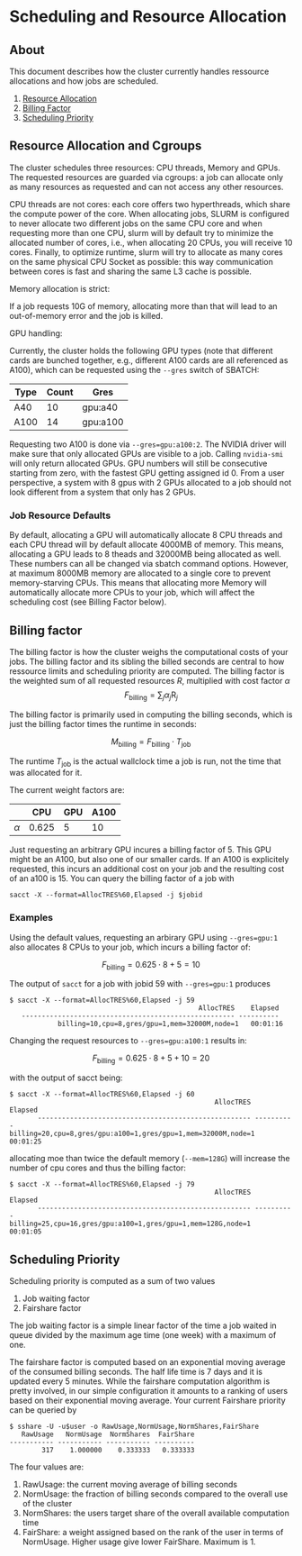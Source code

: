 # Scheduling and Resource Allocation

## About
This document describes how the cluster currently handles ressource allocations and how jobs are scheduled. 

1. [Resource Allocation](#resource-allocation)
2. [Billing Factor](#billing-factor)
3. [Scheduling Priority](#scheduling-priority)

## Resource Allocation and Cgroups
The cluster schedules three resources: CPU threads, Memory and GPUs. The requested resources are guarded via cgroups: a job can allocate only as many
resources as requested and can not access any other resources.

CPU threads are not cores: 
each core offers two hyperthreads, which share the compute power of the core. When allocating jobs,
SLURM is configured to never allocate two different jobs on the same CPU core and when requesting more than one CPU,
slurm will by default try to minimize the allocated number of cores, i.e., when allocating 20 CPUs, you will receive 10 cores.
Finally, to optimize runtime, slurm will try to allocate as many cores on the same physical CPU Socket as possible: this way communication between cores
is fast and sharing the same L3 cache is possible.

Memory allocation is strict:

If a job requests 10G of memory, allocating more than that will lead to an out-of-memory error and the job is killed. 

GPU handling:

Currently, the cluster holds the following GPU types (note that different cards are bunched together, e.g.,
different A100 cards are all referenced as A100), which can be requested using the `--gres` switch of SBATCH:

|Type|Count|Gres    |
|----|-----|--------|
|A40 |10   |gpu:a40 |
|A100|14   |gpu:a100|

Requesting two A100 is done via `--gres=gpu:a100:2`. The NVIDIA driver will make sure that only allocated GPUs are visible to a job. Calling `nvidia-smi`
will only return allocated GPUs. GPU numbers will still be consecutive starting from zero, with the fastest GPU getting assigned id 0. From a user perspective,
a system with 8 gpus with 2 GPUs allocated to a job should not look different from a system that only has 2 GPUs.

### Job Resource Defaults

By default, allocating a GPU will automatically allocate 8 CPU threads and each CPU thread will by default allocate 4000MB of memory. 
This means, allocating a GPU leads to 8 theads and 32000MB being allocated as well. These numbers can all be changed via sbatch command options.
However, at maximum 8000MB memory are allocated to a single core to prevent memory-starving CPUs. This means that allocating more Memory will automatically allocate more 
CPUs to your job, which will affect the scheduling cost (see Billing Factor below).


## Billing factor
The billing factor is how the cluster weighs the computational costs of your jobs. The billing factor and its sibling the billed seconds are central
to how ressource limits and scheduling priority are computed. The billing factor is the weighted sum of all requested resources $R$, multiplied with cost factor $\alpha$
$$F_\text{billing} = \sum_{j}\alpha_j \text{R}_j$$

The billing factor is primarily used in computing the billing seconds, which is just the billing factor times the runtime in seconds:

$$M_\text{billing}=F_\text{billing}\cdot T_\text{job}$$

The runtime $T_\text{job}$ is the actual wallclock time a job is run, not the time that was allocated for it.

The current weight factors are:

|   |CPU|GPU|A100|
|---|---|---|---|
|$\alpha$|0.625|5|10|

Just requesting an arbitrary GPU incures a billing factor of 5. This GPU might be an A100, but also one of our smaller cards. If an A100 is explicitely requested,
this incurs an additional cost on your job and the resulting cost of an a100 is 15. You can query the billing factor of a job with 

    sacct -X --format=AllocTRES%60,Elapsed -j $jobid
    

### Examples
Using the default values, requesting an arbirary GPU using `--gres=gpu:1` also allocates 8 CPUs to your job, which incurs a billing factor of:

$$F_\text{billing} = 0.625\cdot8+5=10$$

The output of `sacct` for a job with jobid 59 with `--gres=gpu:1` produces

    $ sacct -X --format=AllocTRES%60,Elapsed -j 59
                                                   AllocTRES    Elapsed
       ----------------------------------------------------- ----------
                billing=10,cpu=8,gres/gpu=1,mem=32000M,node=1   00:01:16
                
Changing the request resources to `--gres=gpu:a100:1` results in:

$$F_\text{billing} = 0.625\cdot8+5+10=20$$

with the output of sacct being:

    $ sacct -X --format=AllocTRES%60,Elapsed -j 60
                                                       AllocTRES    Elapsed
           ----------------------------------------------------- ----------
    billing=20,cpu=8,gres/gpu:a100=1,gres/gpu=1,mem=32000M,node=1   00:01:25

allocating moe than twice the default memory (`--mem=128G`) will increase the number of cpu cores and thus the billing factor:

    $ sacct -X --format=AllocTRES%60,Elapsed -j 79
                                                       AllocTRES    Elapsed
           ----------------------------------------------------- ----------
    billing=25,cpu=16,gres/gpu:a100=1,gres/gpu=1,mem=128G,node=1   00:01:05

## Scheduling Priority
Scheduling priority is computed as a sum of two values

1. Job waiting factor
2. Fairshare factor

The job waiting factor is a simple linear factor of the time a job waited in queue divided by the maximum age time (one week) with a maximum of one.

The fairshare factor is computed based on an exponential moving average of the consumed billing seconds. The half life time is 7 days and it is updated every 5 minutes.
While the fairshare computation algorithm is pretty involved, in our simple configuration it amounts to a ranking of users based on their exponential moving average.
Your current Fairshare priority can be queried by

    $ sshare -U -u$user -o RawUsage,NormUsage,NormShares,FairShare
       RawUsage   NormUsage  NormShares  FairShare
    ----------- ----------- ----------- ----------
            317    1.000000    0.333333   0.333333

The four values are:
1. RawUsage: the current moving average of billing seconds
2. NormUsage: the fraction of billing seconds compared to the overall use of the cluster
3. NormShares: the users target share of the overall available computation time
4. FairShare: a weight assigned based on the rank of the user in terms of NormUsage. Higher usage give lower FairShare. Maximum is 1.

